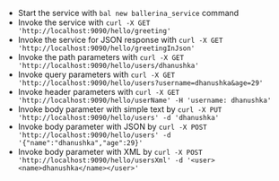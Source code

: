 - Start the service with `bal new ballerina_service` command
- Invoke the service with `curl -X GET 'http://localhost:9090/hello/greeting'`
- Invoke the service for JSON response with `curl -X GET 'http://localhost:9090/hello/greetingInJson'`
- Invoke the path parameters with `curl -X GET 'http://localhost:9090/hello/users/dhanushka'`
- Invoke query parameters with `curl -X GET 'http://localhost:9090/hello/users?username=dhanushka&age=29'`
- Invoke header parameters with `curl -X GET 'http://localhost:9090/hello/userName' -H 'username: dhanushka'`
- Invoke body parameter with simple text by `curl -X PUT 'http://localhost:9090/hello/users' -d 'dhanushka'`
- Invoke body parameter with JSON by `curl -X POST 'http://localhost:9090/hello/users' -d '{"name":"dhanushka","age":29}'`
- Invoke body parameter with XML by `curl -X POST 'http://localhost:9090/hello/usersXml' -d '<user><name>dhanushka</name></user>'`